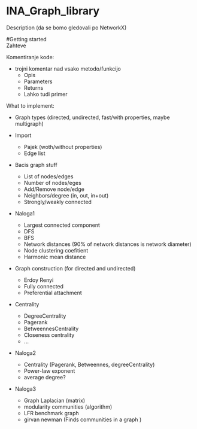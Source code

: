 # INA_Graph_library

Description (da se bomo gledovali po NetworkX)

#Getting started  
Zahteve


Komentiranje kode:  
- trojni komentar nad vsako metodo/funkcijo  
  - Opis  
  - Parameters   
  - Returns  
  - Lahko tudi primer  


What to implement:
- Graph types (directed, undirected, fast/with properties, maybe multigraph)

- Import
  - Pajek (woth/without properties)
  - Edge list
  
- Bacis graph stuff
  - List of nodes/edges
  - Number of nodes/eges
  - Add/Remove node/edge
  - Neighbors/degree (in, out, in+out)
  - Strongly/weakly connected
  
- Naloga1
  - Largest connected component
  - DFS
  - BFS
  - Network distances (90% of network distances is network diameter)
  - Node clustering coefitient
  - Harmonic mean distance

- Graph construction (for directed and undirected)
  - Erdoy Renyi
  - Fully connected
  - Preferential attachment

- Centrality
  - DegreeCentrality
  - Pagerank
  - BetweennesCentrality
  - Closeness centrality
  - ...
  
- Naloga2
    - Centrality (Pagerank, Betweennes, degreeCentrality)
    - Power-law exponent
    - average degree?
    
- Naloga3
    - Graph Laplacian (matrix)
    - modularity communities (algorithm)
    - LFR benchmark graph
    - girvan newman (Finds communities in a graph )


 
 
